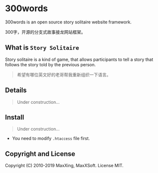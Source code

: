 # 300words

300words is an open source story solitaire website framework.

300字，开源的分支式故事接龙网站框架。

## What is `Story Solitaire`

Story solitaire is a kind of game, that allows participants to tell a story that follows the story told by the previous person. 

> 希望有哪位英文好的老哥帮我重新组织一下语言。

## Details

> Under construction...

## Install

> Under construction...

* You need to modify `.htaccess` file first.

## Copyright and License

Copyright (C) 2010-2019 MaxXing, MaxXSoft. License MIT.
